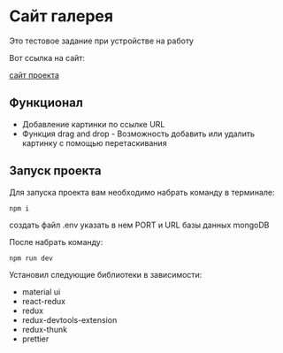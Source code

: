 # Сайт галерея

Это тестовое задание при устройстве на работу

Вот ссылка на сайт: <p><a href="https://gallery-mern-app.herokuapp.com/" target="_blank">сайт проекта</a></p>

## Функционал

* Добавление картинки по ссылке URL
* Функция drag and drop - Возможность добавить или удалить картинку с помощью перетаскивания

## Запуск проекта

Для запуска проекта вам необходимо набрать команду в терминале:

```sh 
npm i
```

создать файл .env указать в нем PORT и URL базы данных mongoDB

После набрать команду:

```
npm run dev
```
Установил следующие библиотеки в зависимости:

- material ui
- react-redux
- redux
- redux-devtools-extension
- redux-thunk
- prettier

